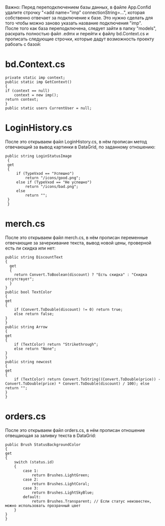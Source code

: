 Важно: Перед переподключением базы данных, в файле App.Confid удалите строчку "<add name="imp" connectionString=...", которая собственно отвечает за подключение к базе. Это нужно сделать для того чтобы можно заново указать название подключения "imp".</br>
После того как база переподключена, следует зайти в папку "models", раскрать полностью файл .edmx и перейти к файлу bd.Context.cs и прописать следующие строчки, которые дадут возможность проекту рабоать с базой:</br>
# bd.Context.cs
    private static imp context;
    public static imp GetContext()
    {
    if (context == null)
        context = new imp();
    return context;
    }
    public static users CurrentUser = null;

# LoginHistory.cs
После это открываем файл LoginHistory.cs, в нём прописан метод отвечающий за вывод картинки в DataGrid, по заданному отношению:</br>
    
    public string LoginStatusImage
     {
     get
     {
         if (TypeVxod == "Успешно")
             return "/icons/good.png";
         else if (TypeVxod == "Не успешно")
             return "/icons/bad.png";
         else
             return ""; 
     }
     }

# merch.cs
После это открываем файл merch.cs, в нём прописан переменные отвечающие за зачеркивание текста, вывод новой цены, проверной есть ли скидка или нет:</br>

    public string DiscountText
    {
      get
      {
        return Convert.ToBoolean(discount) ? "Есть скидка" : "Скидка отсутствует";
      }
    }
    public bool TextColor
    {
    get
    {
        if (Convert.ToDouble(discount) != 0) return true;
        else return false;
    }
    }
    public string Arrow
    {
    get
    {
        if (TextColor) return "Strikethrough";
        else return "None";
    }
    }
    public string newcost
    {
    get
    {
        if (TextColor) return Convert.ToString((Convert.ToDouble(price)) - Convert.ToDouble(price) * Convert.ToDouble(discount) / 100); else return "";
    }
    }

# orders.cs
После это открываем файл orders.cs, в нём прописан отношение отвещающая за заливку текста в DataGrid:</br>

    public Brush StatusBackgroundColor
    {
    get
    {
        switch (status.id)
        {
            case 1:
                return Brushes.LightGreen;
            case 2:
                return Brushes.LightCoral;
            case 3:
                return Brushes.LightSkyBlue;
            default:
                return Brushes.Transparent; // Если статус неизвестен, можно использовать прозрачный цвет
        }
    }
    }
